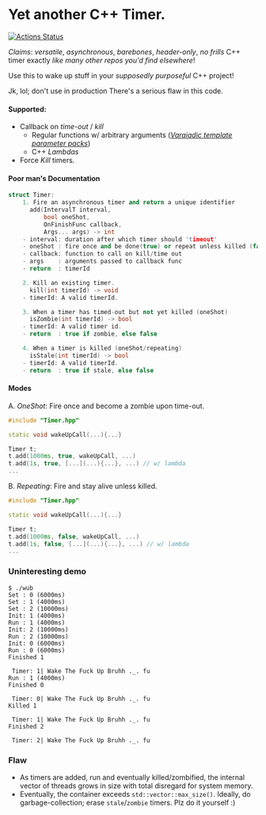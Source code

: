 # Yet another C++ Timer.
[![Actions Status](https://github.com/jaswantp/WakeUpBruh/workflows/Build%20and%20Test/badge.svg)](https://github.com/jaswantp/GeometricPredicates/actions)

_Claims_: _versatile_, _asynchronous_, _barebones_, _header-only_, _no frills_ C++ timer exactly _like many other repos you'd find elsewhere_!

Use this to wake up stuff in your _supposedly_ _purposeful_ C++ project!

Jk, lol; don't use in production There's a serious flaw in this code.

#### Supported: 
- Callback on _time-out_ / _kill_
  - Regular functions w/ arbitrary arguments ([_Varaiadic template parameter packs_](https://eli.thegreenplace.net/2014/variadic-templates-in-c/))
  - C++ _Lambdas_
- Force _Kill_ timers.

#### Poor man's Documentation
``` c++
struct Timer: 
    1. Fire an asynchronous timer and return a unique identifier
      add(IntervalT interval,
          bool oneShot,
          OnFinishFunc callback,
          Args... args) -> int
    - interval: duration after which timer should 'timeout'
    - oneShot : fire once and be done(true) or repeat unless killed (false)
    - callback: function to call on kill/time out
    - args    : arguments passed to callback func
    - return  : timerId

    2. Kill an existing timer.
      kill(int timerId) -> void
    - timerId: A valid timerId.

    3. When a timer has timed-out but not yet killed (oneShot)
      isZombie(int timerId) -> bool
    - timerId: A valid timer id.
    - return  : true if zombie, else false

    4. When a timer is killed (oneShot/repeating)
      isStale(int timerId) -> bool
    - timerId: A valid timerId.
    - return  : true if stale, else false
```
#### Modes
A. _OneShot_: Fire once and become a zombie upon time-out.
```c++
#include "Timer.hpp"

static void wakeUpCall(...){...}

Timer t;
t.add(1000ms, true, wakeUpCall, ...)
t.add(1s, true, [...](...){...}, ...) // w/ lambda
...
```

B. _Repeating_: Fire and stay alive unless killed.
```c++
#include "Timer.hpp"

static void wakeUpCall(...){...}

Timer t;
t.add(1000ms, false, wakeUpCall, ...)
t.add(1s, false, [...](...){...}, ...) // w/ lambda
...
```

### Uninteresting demo

``` shell
$ ./wub
Set : 0 (6000ms)
Set : 1 (4000ms)
Set : 2 (10000ms)
Init: 1 (4000ms)
Run : 1 (4000ms)
Init: 2 (10000ms)
Run : 2 (10000ms)
Init: 0 (6000ms)
Run : 0 (6000ms)
Finished 1

 Timer: 1| Wake The Fuck Up Bruhh ._. fu
Run : 1 (4000ms)
Finished 0

 Timer: 0| Wake The Fuck Up Bruhh ._. fu
Killed 1

 Timer: 1| Wake The Fuck Up Bruhh ._. fu
Finished 2

 Timer: 2| Wake The Fuck Up Bruhh ._. fu
```

### Flaw
- As timers are added, run and eventually killed/zombified, the internal vector of threads grows in size 
with total disregard for system memory. 
- Eventually, the container exceeds `std::vector::max_size()`. Ideally, do garbage-collection; erase `stale`/`zombie` timers. Plz do it yourself :)
